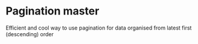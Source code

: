 # Pagination master

Efficient and cool way to use pagination for data organised from latest first (descending) order
